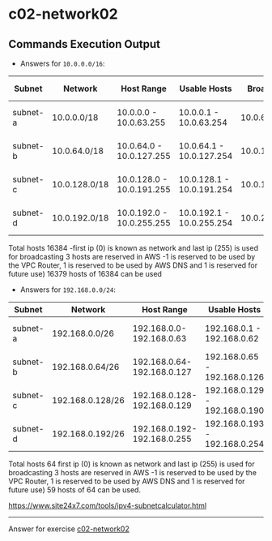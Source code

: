# c02-network02

## Commands Execution Output

- Answers for `10.0.0.0/16`:

|Subnet|Network|Host Range|Usable Hosts|Broadcast|AWS Reserved|
|-|-|-|-|-|-|
|subnet-a| 10.0.0.0/18|10.0.0.0 - 10.0.63.255|10.0.0.1 - 10.0.63.254 |10.0.63.255 |10.0.0.1. 10.0.0.2 10.0.0.3 |
|subnet-b|10.0.64.0/18|10.0.64.0 - 10.0.127.255|10.0.64.1 - 10.0.127.254 |10.0.127.255 | 10.0.64.1 10.0.64.2 10.0.64.3|
|subnet-c|10.0.128.0/18|10.0.128.0 - 10.0.191.255|10.0.128.1 - 10.0.191.254|10.0.191.255|10.0.128.1 10.0.128.2 10.0.128.3|
|subnet-d|10.0.192.0/18|10.0.192.0 - 10.0.255.255|10.0.192.1 - 10.0.255.254|10.0.255.255|10.0.192.1 10.0.192.1 10.0.192.3|

Total hosts 16384 
-first ip (0) is known as network and last ip (255) is used for broadcasting
3 hosts are reserved in AWS 
-1 is reserved to be used by the VPC Router, 1 is reserved to be used by AWS DNS and 1 is reserved for future use)
16379 hosts of 16384 can be used

- Answers for `192.168.0.0/24`:

|Subnet|Network|Host Range|Usable Hosts|Broadcast|AWS Reserved|
|-|-|-|-|-|-|
|subnet-a|192.168.0.0/26 |192.168.0.0-192.168.0.63|192.168.0.1 - 192.168.0.62 |192.168.0.63 |192.168.0.1 192.168.0.2 192.168.0.3|
|subnet-b|192.168.0.64/26 |192.168.0.64-192.168.0.127|192.168.0.65 - 192.168.0.126 |192.168.0.127 |192.168.0.65 192.168.0.66, 192.168.0.67|
|subnet-c|192.168.0.128/26|192.168.0.128-192.168.0.129|192.168.0.129 - 192.168.0.190 |192.168.0.191 |192.168.0.129 192.168.0.130 192.168.0.131|
|subnet-d|192.168.0.192/26|192.168.0.192-192.168.0.255|192.168.0.193 - 192.168.0.254 |192.168.0.255 |192.168.0.193 192.168.0.194 192.168.0.195|

Total hosts 64
first ip (0) is known as network and last ip (255) is used for broadcasting
3 hosts are reserved in AWS 
-1 is reserved to be used by the VPC Router, 1 is reserved to be used by AWS DNS and 1 is reserved for future use)
59 hosts of 64 can be used.

https://www.site24x7.com/tools/ipv4-subnetcalculator.html

<!-- Don't change anything below this point-->
***
Answer for exercise [c02-network02](https://github.com/devopsacademyau/academy/blob/893381c6f0b69434d9e8597d3d4b1c17f9bc1371/classes/02class/exercises/c02-network02/README.md)